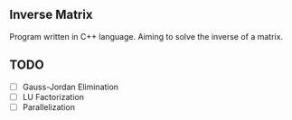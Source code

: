 ## Inverse Matrix
Program written in C++ language. Aiming to solve the inverse of a matrix.

## TODO
- [ ] Gauss-Jordan Elimination
- [ ] LU Factorization
- [ ] Parallelization